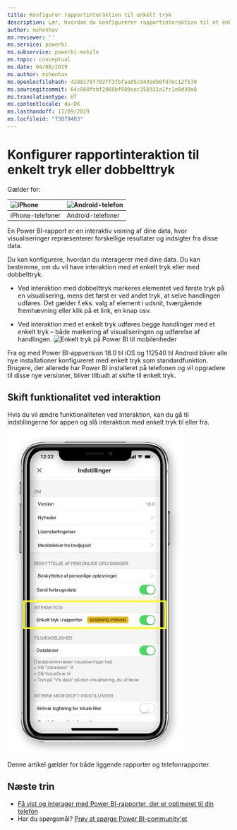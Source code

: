 ```yaml
---
title: Konfigurer rapportinteraktion til enkelt tryk
description: Lær, hvordan du konfigurerer rapportinteraktion til et enkelt tryk eller et dobbelttryk.
author: mshenhav
ms.reviewer: ''
ms.service: powerbi
ms.subservice: powerbi-mobile
ms.topic: conceptual
ms.date: 04/08/2019
ms.author: mshenhav
ms.openlocfilehash: 4288178f702ff3fbfaa05c943adb0fd7ec12f530
ms.sourcegitcommit: 64c860fcbf2969bf089cec358331a1fc1e0d39a8
ms.translationtype: HT
ms.contentlocale: da-DK
ms.lasthandoff: 11/09/2019
ms.locfileid: "73879403"
---
```

# <a name="configure-report-interaction-to-single-tap-or-double-tap"></a>Konfigurer rapportinteraktion til enkelt tryk eller dobbelttryk
Gælder for:

| ![iPhone](././media/mobile-reports-in-the-mobile-apps/ios-logo-40-px.png) | ![Android-telefon](././media/mobile-reports-in-the-mobile-apps/android-logo-40-px.png) | 
|:--- |:--- |
| iPhone-telefoner |Android-telefoner |

En Power BI-rapport er en interaktiv visning af dine data, hvor visualiseringer repræsenterer forskellige resultater og indsigter fra disse data.

Du kan konfigurere, hvordan du interagerer med dine data. Du kan bestemme, om du vil have interaktion med et enkelt tryk eller med dobbelttryk.

* Ved interaktion med dobbelttryk markeres elementet ved første tryk på en visualisering, mens det først er ved andet tryk, at selve handlingen udføres. Det gælder f.eks. valg af element i udsnit, tværgående fremhævning eller klik på et link, en knap osv.

* Ved interaktion med et enkelt tryk udføres begge handlinger med et enkelt tryk – både markering af visualiseringen og udførelse af handlingen.
![Enkelt tryk på Power BI til mobilenheder](./media/mobile-app-single-tap/single-tap-2.gif)


Fra og med Power BI-appversion 18.0 til iOS og 112540 til Android bliver alle nye installationer konfigureret med enkelt tryk som standardfunktion.
Brugere, der allerede har Power BI installeret på telefonen og vil opgradere til disse nye versioner, bliver tilbudt at skifte til enkelt tryk.

## <a name="change-interaction-behavior"></a>Skift funktionalitet ved interaktion

Hvis du vil ændre funktionaliteten ved interaktion, kan du gå til indstillingerne for appen og slå interaktion med enkelt tryk til eller fra.

![Power BI til mobilenheder skifter funktionalitet ved interaktion i rapporter](./media/mobile-app-single-tap/configure-single-tap.png)

Denne artikel gælder for både liggende rapporter og telefonrapporter.

## <a name="next-steps"></a>Næste trin
* [Få vist og interager med Power BI-rapporter, der er optimeret til din telefon](mobile-apps-view-phone-report.md)
* Har du spørgsmål? [Prøv at spørge Power BI-community'et](https://community.powerbi.com/)

